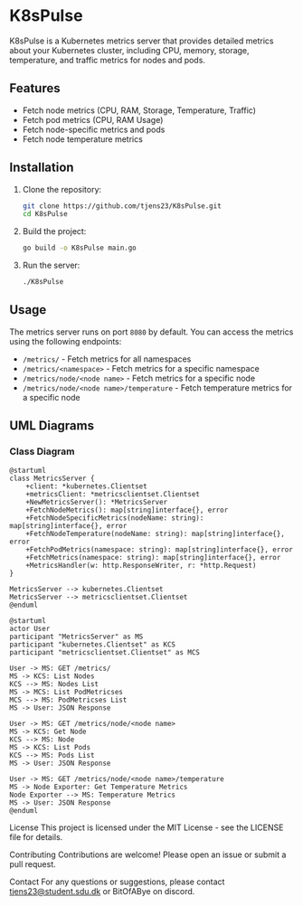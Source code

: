 # K8sPulse

K8sPulse is a Kubernetes metrics server that provides detailed metrics about your Kubernetes cluster, including CPU, memory, storage, temperature, and traffic metrics for nodes and pods.

## Features

- Fetch node metrics (CPU, RAM, Storage, Temperature, Traffic)
- Fetch pod metrics (CPU, RAM Usage)
- Fetch node-specific metrics and pods
- Fetch node temperature metrics

## Installation

1. Clone the repository:
    ```sh
    git clone https://github.com/tjens23/K8sPulse.git
    cd K8sPulse
    ```

2. Build the project:
    ```sh
    go build -o K8sPulse main.go
    ```

3. Run the server:
    ```sh
    ./K8sPulse
    ```

## Usage

The metrics server runs on port `8080` by default. You can access the metrics using the following endpoints:

- `/metrics/` - Fetch metrics for all namespaces
- `/metrics/<namespace>` - Fetch metrics for a specific namespace
- `/metrics/node/<node name>` - Fetch metrics for a specific node
- `/metrics/node/<node name>/temperature` - Fetch temperature metrics for a specific node

## UML Diagrams

### Class Diagram

```plantuml
@startuml
class MetricsServer {
    +client: *kubernetes.Clientset
    +metricsClient: *metricsclientset.Clientset
    +NewMetricsServer(): *MetricsServer
    +FetchNodeMetrics(): map[string]interface{}, error
    +FetchNodeSpecificMetrics(nodeName: string): map[string]interface{}, error
    +FetchNodeTemperature(nodeName: string): map[string]interface{}, error
    +FetchPodMetrics(namespace: string): map[string]interface{}, error
    +FetchMetrics(namespace: string): map[string]interface{}, error
    +MetricsHandler(w: http.ResponseWriter, r: *http.Request)
}

MetricsServer --> kubernetes.Clientset
MetricsServer --> metricsclientset.Clientset
@enduml
```
```plantuml
@startuml
actor User
participant "MetricsServer" as MS
participant "kubernetes.Clientset" as KCS
participant "metricsclientset.Clientset" as MCS

User -> MS: GET /metrics/
MS -> KCS: List Nodes
KCS --> MS: Nodes List
MS -> MCS: List PodMetricses
MCS --> MS: PodMetricses List
MS -> User: JSON Response

User -> MS: GET /metrics/node/<node name>
MS -> KCS: Get Node
KCS --> MS: Node
MS -> KCS: List Pods
KCS --> MS: Pods List
MS -> User: JSON Response

User -> MS: GET /metrics/node/<node name>/temperature
MS -> Node Exporter: Get Temperature Metrics
Node Exporter --> MS: Temperature Metrics
MS -> User: JSON Response
@enduml
```
License
This project is licensed under the MIT License - see the LICENSE file for details.

Contributing
Contributions are welcome! Please open an issue or submit a pull request.

Contact
For any questions or suggestions, please contact tjens23@student.sdu.dk or BitOfABye on discord.